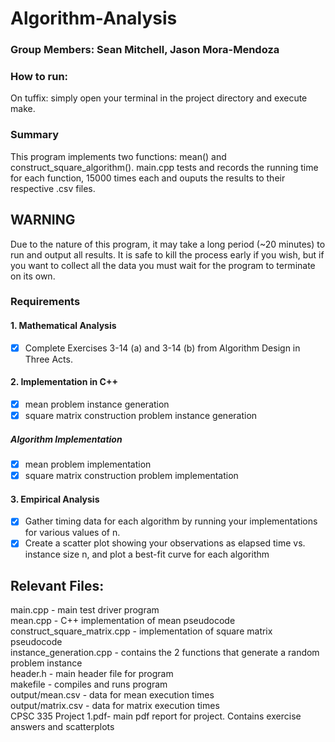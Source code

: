 # Algorithm-Analysis 

### Group Members: Sean Mitchell, Jason Mora-Mendoza

### How to run:
On tuffix: simply open your terminal in the project directory and execute make.
### Summary
This program implements two functions: mean() and construct_square_algorithm(). main.cpp tests and records the running time for each function, 15000 times each and ouputs the results to their respective .csv files.
## WARNING
Due to the nature of this program, it may take a long period (~20 minutes) to run and output all results. It is safe to kill the process early if you wish, but if you want to collect all the data you must wait for the program to terminate on its own.
### Requirements
#### 1. Mathematical Analysis
- [x] Complete Exercises 3-14 (a) and 3-14 (b) from Algorithm Design in Three Acts.
#### 2. Implementation in C++
- [x] mean problem instance generation
- [x] square matrix construction problem instance generation
##### Algorithm Implementation
- [x] mean problem implementation
- [x] square matrix construction problem implementation
#### 3. Empirical Analysis
- [x] Gather timing data for each algorithm by running your implementations for various values of n.
- [x] Create a scatter plot showing your observations as elapsed time vs. instance size n, and plot a best-fit curve for each algorithm

## Relevant Files:
main.cpp - main test driver program  
mean.cpp - C++ implementation of mean pseudocode  
construct_square_matrix.cpp - implementation of square matrix pseudocode  
instance_generation.cpp - contains the 2 functions that generate a random problem instance  
header.h - main header file for program  
makefile - compiles and runs program  
output/mean.csv - data for mean execution times  
output/matrix.csv - data for matrix execution times  
CPSC 335 Project 1.pdf- main pdf report for project. Contains exercise answers and scatterplots  

